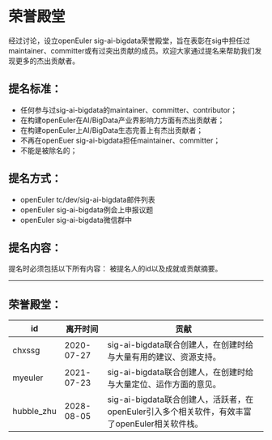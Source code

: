 # 荣誉殿堂


经过讨论，设立openEuler sig-ai-bigdata荣誉殿堂，旨在表彰在sig中担任过maintainer、committer或有过突出贡献的成员。欢迎大家通过提名来帮助我们发现更多的杰出贡献者。  



## 提名标准：
- 任何参与过sig-ai-bigdata的maintainer、committer、contributor；
- 在构建openEuler在AI/BigData产业界影响力方面有杰出贡献者；
- 在构建openEuler上AI/BigData生态完善上有杰出贡献者；
- 不再在openEuer sig-ai-bigdata担任maintainer、committer；
- 不能是被除名的；   


## 提名方式：
- openEuler tc/dev/sig-ai-bigdata邮件列表
- openEuler sig-ai-bigdata例会上申报议题
- openEuler sig-ai-bigdata微信群中   


## 提名内容：
提名时必须包括以下所有内容：
被提名人的id以及成就或贡献摘要。  


******************************************************************


## 荣誉殿堂：
|       id       |    离开时间     |                         贡献                       |
|----------------|-----------------|----------------------------------------------------|
|     chxssg     |  2020-07-27     |sig-ai-bigdata联合创建人，在创建时给与大量有用的建议、资源支持。|
|     myeuler    |  2021-07-23     |sig-ai-bigdata联合创建人，在创建时给与大量定位、运作方面的意见。|
|   hubble_zhu   |  2028-08-05     |sig-ai-bigdata联合创建人，活跃者，在openEuler引入多个相关软件，有效丰富了openEuler相关软件栈。|